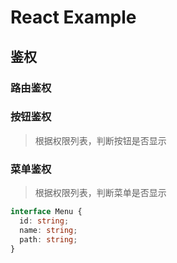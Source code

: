 # React Example

## 鉴权

### 路由鉴权

### 按钮鉴权

> 根据权限列表，判断按钮是否显示

### 菜单鉴权

> 根据权限列表，判断菜单是否显示

```typescript
interface Menu {
  id: string;
  name: string;
  path: string;
}
```
